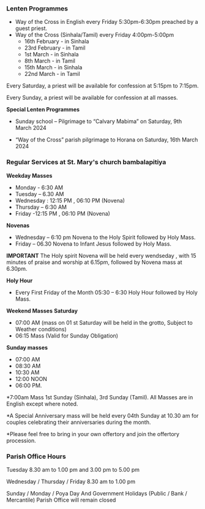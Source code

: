 
### Lenten Programmes

* Way of the Cross in English every Friday 5:30pm-6:30pm preached by a guest priest.
* Way of the Cross (Sinhala/Tamil) every Friday 4:00pm-5:00pm
  * 16th February - in Sinhala
  * 23rd February - in Tamil
  * 1st March - in Sinhala
  * 8th March - in Tamil
  * 15th March - in Sinhala
  * 22nd March - in Tamil

Every Saturday, a priest will be available for confession at 5:15pm to 7:15pm.

Every Sunday, a priest will be available for confession at all masses.

**Special Lenten Programmes**

* Sunday school – Pilgrimage to “Calvary Mabima”
on Saturday, 9th March 2024

* “Way of the Cross” parish pilgrimage to Horana
on Saturday, 16th March 2024

### Regular Services at St. Mary's church bambalapitiya 

**Weekday Masses**
* Monday - 6:30 AM
* Tuesday – 6.30 AM
* Wednesday : 12:15 PM , 06:10 PM (Novena)
* Thursday – 6:30 AM
* Friday -12:15 PM , 06:10 PM (Novena)

**Novenas**

* Wednesday – 6:10 pm Novena to the Holy Spirit followed by Holy Mass.
* Friday – 06.30 Novena to Infant Jesus followed by Holy Mass.


 **IMPORTANT**
The Holy spirit Novena will be held every wendseday , with 15 minutes of praise and worship at 6.15pm, followed by Novena  mass at 6.30pm.

**Holy Hour** 

* Every First Friday of the Month 05:30 – 6:30 Holy Hour followed by Holy Mass.

**Weekend Masses**
**Saturday**

* 07:00 AM (mass on 01 st Saturday will be held in the grotto, Subject to Weather conditions)
* 06:15 Mass (Valid for Sunday Obligation)

**Sunday masses**

* 07:00 AM
* 08:30 AM
* 10:30 AM
* 12:00 NOON
* 06:00 PM.

*7:00am Mass 1st Sunday (Sinhala), 3rd Sunday (Tamil). All Masses are in English except where noted. 

*A Special Anniversary mass will be held every 04th Sunday at 10.30 am for couples celebrating their anniversaries during the month.

*Please feel free to bring in your own  offertory and join the offertory procession.

### Parish Office Hours

Tuesday  8.30 am to 1.00 pm and 3.00 pm to 5.00 pm

Wednesday / Thursday / Friday 8.30 am to 1.00 pm

Sunday / Monday / Poya Day And Government Holidays 
(Public / Bank / Mercantile) Parish Office will remain closed
